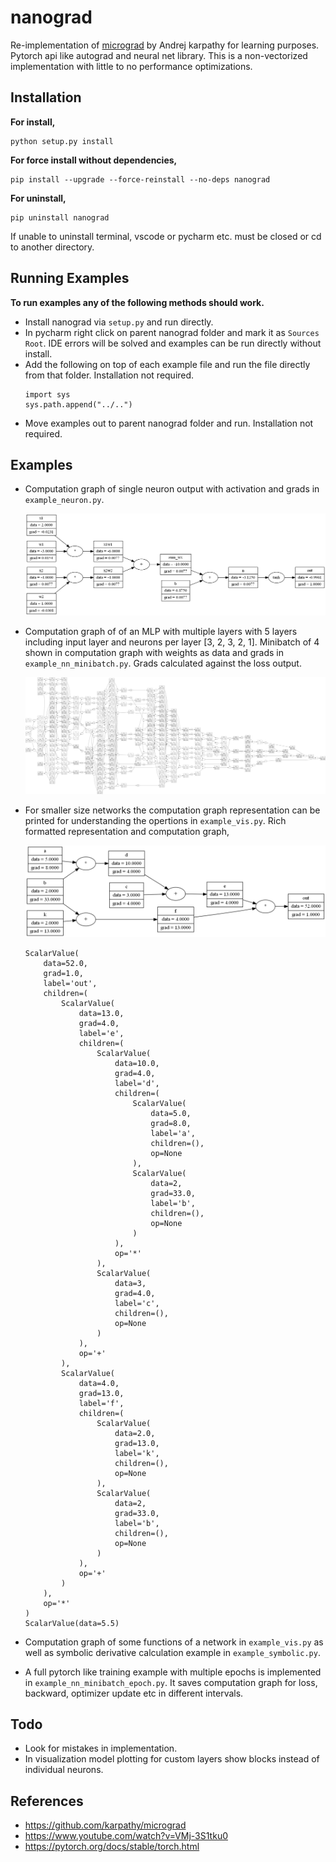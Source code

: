 # nanograd
Re-implementation of [micrograd](https://github.com/karpathy/micrograd) by Andrej karpathy for learning purposes. Pytorch api like autograd and neural net library. This is a non-vectorized implementation with little to no performance optimizations. 

## Installation

**For install,**
```
python setup.py install
```

**For force install without dependencies,**
```
pip install --upgrade --force-reinstall --no-deps nanograd
```

**For uninstall,**
```
pip uninstall nanograd
```

If unable to uninstall terminal, vscode or pycharm etc. must be closed or cd to another directory.

## Running Examples

**To run examples any of the following methods should work.**
- Install nanograd via `setup.py` and run directly.
- In pycharm right click on parent nanograd folder and mark it as `Sources Root`. IDE errors will be solved and examples can be run directly without install.
- Add the following on top of each example file and run the file directly from that folder. Installation not required.
  ```
  import sys
  sys.path.append("../..")
  ```
- Move examples out to parent nanograd folder and run. Installation not required.

## Examples

- Computation graph of single neuron output with activation and grads in `example_neuron.py`.

  ![Neuron Computation Graph](output/example_neuron.png "Neuron Computation Graph")

- Computation graph of of an MLP with multiple layers with 5 layers including input layer and neurons per layer [3, 2, 3, 2, 1]. Minibatch of 4 shown in computation graph with weights as data and grads in `example_nn_minibatch.py`. Grads calculated against the loss output.

  ![Minibatch MLP Computation Graph](output/example_nn_minibatch.png "Minibatch MLP Computation Graph")

- For smaller size networks the computation graph representation can be printed for understanding the opertions in `example_vis.py`. Rich formatted representation and computation graph,


  ![Computation Graph](output/example_vis.png "Computation Graph")

  ```
  ScalarValue(
      data=52.0,
      grad=1.0,
      label='out',
      children=(
          ScalarValue(
              data=13.0,
              grad=4.0,
              label='e',
              children=(
                  ScalarValue(
                      data=10.0,
                      grad=4.0,
                      label='d',
                      children=(
                          ScalarValue(
                              data=5.0,
                              grad=8.0,
                              label='a',
                              children=(),
                              op=None
                          ),
                          ScalarValue(
                              data=2,
                              grad=33.0,
                              label='b',
                              children=(),
                              op=None
                          )
                      ),
                      op='*'
                  ),
                  ScalarValue(
                      data=3,
                      grad=4.0,
                      label='c',
                      children=(),
                      op=None
                  )
              ),
              op='+'
          ),
          ScalarValue(
              data=4.0,
              grad=13.0,
              label='f',
              children=(
                  ScalarValue(
                      data=2.0,
                      grad=13.0,
                      label='k',
                      children=(),
                      op=None
                  ),
                  ScalarValue(
                      data=2,
                      grad=33.0,
                      label='b',
                      children=(),
                      op=None
                  )
              ),
              op='+'
          )
      ),
      op='*'
  )
  ScalarValue(data=5.5)
  ```


- Computation graph of some functions of a network in `example_vis.py` as well as symbolic derivative calculation example in `example_symbolic.py`.

- A full pytorch like training example with multiple epochs is implemented in `example_nn_minibatch_epoch.py`. It saves computation graph for loss, backward, optimizer update etc in different intervals.

## Todo

- Look for mistakes in implementation.
- In visualization model plotting for custom layers show blocks instead of individual neurons.


## References

- https://github.com/karpathy/micrograd
- https://www.youtube.com/watch?v=VMj-3S1tku0
- https://pytorch.org/docs/stable/torch.html
